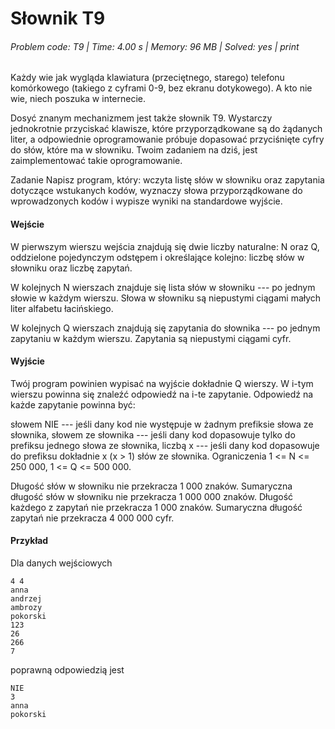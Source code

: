 # Słownik T9
###### Problem code: T9 \| Time: 4.00 s \| Memory: 96 MB \| Solved: yes \| print

Każdy wie jak wygląda klawiatura (przeciętnego, starego) telefonu komórkowego (takiego z cyframi 0-9, bez ekranu dotykowego). A kto nie wie, niech poszuka w internecie.

Dosyć znanym mechanizmem jest także słownik T9. Wystarczy jednokrotnie przyciskać klawisze, które przyporządkowane są do żądanych liter, a odpowiednie oprogramowanie próbuje dopasować przyciśnięte cyfry do słów, które ma w słowniku. Twoim zadaniem na dziś, jest zaimplementować takie oprogramowanie.

Zadanie
Napisz program, który: wczyta listę słów w słowniku oraz zapytania dotyczące wstukanych kodów, wyznaczy słowa przyporządkowane do wprowadzonych kodów i wypisze wyniki na standardowe wyjście.

#### Wejście
W pierwszym wierszu wejścia znajdują się dwie liczby naturalne: N oraz Q, oddzielone pojedynczym odstępem i określające kolejno: liczbę słów w słowniku oraz liczbę zapytań.

W kolejnych N wierszach znajduje się lista słów w słowniku --- po jednym słowie w każdym wierszu. Słowa w słowniku są niepustymi ciągami małych liter alfabetu łacińskiego.

W kolejnych Q wierszach znajdują się zapytania do słownika --- po jednym zapytaniu w każdym wierszu. Zapytania są niepustymi ciągami cyfr.

#### Wyjście
Twój program powinien wypisać na wyjście dokładnie Q wierszy. W i-tym wierszu powinna się znaleźć odpowiedź na i-te zapytanie. Odpowiedź na każde zapytanie powinna być:

słowem NIE --- jeśli dany kod nie występuje w żadnym prefiksie słowa ze słownika,
słowem ze słownika --- jeśli dany kod dopasowuje tylko do prefiksu jednego słowa ze słownika,
liczbą x --- jeśli dany kod dopasowuje do prefiksu dokładnie x (x > 1) słów ze słownika.
Ograniczenia
1 <= N <= 250 000, 1 <= Q <= 500 000.

Długość słów w słowniku nie przekracza 1 000 znaków.
Sumaryczna długość słów w słowniku nie przekracza 1 000 000 znaków.
Długość każdego z zapytań nie przekracza 1 000 znaków.
Sumaryczna długość zapytań nie przekracza 4 000 000 cyfr.
#### Przykład
Dla danych wejściowych

```
4 4
anna
andrzej
ambrozy
pokorski
123
26
266
7
```
poprawną odpowiedzią jest
```
NIE
3
anna
pokorski
```
